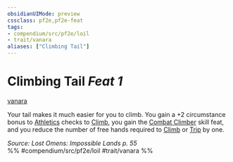 ```yaml
---
obsidianUIMode: preview
cssclass: pf2e,pf2e-feat
tags:
- compendium/src/pf2e/loil
- trait/vanara
aliases: ["Climbing Tail"]
---
```

# Climbing Tail  *Feat 1*  
[vanara](/rules/traits/vanara-loil.md)  


Your tail makes it much easier for you to climb. You gain a +2 circumstance bonus to [Athletics](/compendium/skills.md#Athletics) checks to [Climb](/rules/actions/climb.md), you gain the [Combat Climber](/compendium/feats/combat-climber.md) skill feat, and you reduce the number of free hands required to [Climb](/rules/actions/climb.md) or [Trip](/rules/actions/trip.md) by one.

*Source: Lost Omens: Impossible Lands p. 55*  
%% #compendium/src/pf2e/loil #trait/vanara %%